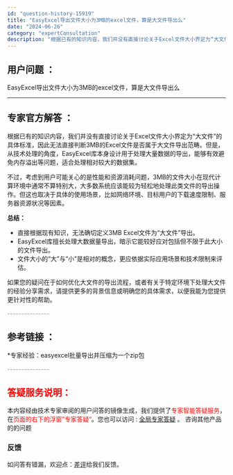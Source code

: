 ```yaml
---
id: "question-history-15919"
title: "EasyExcel导出文件大小为3MB的excel文件，算是大文件导出么"
date: "2024-06-26"
category: "expertConsultation"
description: "根据已有的知识内容，我们并没有直接讨论关于Excel文件大小界定为“大文件”的具体标准，因此无法直接判断3MB的Excel文件是否属于大文件导出范畴。但是，从技术处理的角度，EasyExcel库本身设计用于处理大量数据的导出，能够有效避免内存溢出等问题，适合处理相对较大的数据集。不过，考虑到用户可能"
---
```


## 用户问题 ： 
 EasyExcel导出文件大小为3MB的excel文件，算是大文件导出么  

---------------
## 专家官方解答 ：

根据已有的知识内容，我们并没有直接讨论关于Excel文件大小界定为“大文件”的具体标准，因此无法直接判断3MB的Excel文件是否属于大文件导出范畴。但是，从技术处理的角度，EasyExcel库本身设计用于处理大量数据的导出，能够有效避免内存溢出等问题，适合处理相对较大的数据集。

不过，考虑到用户可能关心的是性能和资源消耗问题，3MB的文件大小在现代计算环境中通常不算特别大，大多数系统应该能较为轻松地处理此类文件的导出操作。但这也取决于具体的使用场景，比如网络环境、目标用户的下载速度限制、服务器资源状况等因素。

**总结：**
- 直接根据现有知识，无法确切定义3MB Excel文件为“大文件”导出。
- EasyExcel库擅长处理大数据量导出，暗示它能较好应对包括但不限于此大小的文件导出。
- 文件大小的“大”与“小”是相对的概念，更应依据实际应用场景和技术限制来评估。

如果您的疑问在于如何优化大文件的导出流程，或者有关于特定环境下处理大文件的经验分享需求，请提供更多的背景信息或明确您的具体需求，以便我能为您提供更针对性的帮助。


<font color="#949494">---------------</font> 


## 参考链接 ：

*专家经验：easyexcel批量导出并压缩为一个zip包 


 <font color="#949494">---------------</font> 
 


## <font color="#FF0000">答疑服务说明：</font> 

本内容经由技术专家审阅的用户问答的镜像生成，我们提供了<font color="#FF0000">专家智能答疑服务</font>，在<font color="#FF0000">页面的右下的浮窗”专家答疑“</font>。您也可以访问 : [全局专家答疑](https://answer.opensource.alibaba.com/docs/intro) 。 咨询其他产品的的问题

### 反馈
如问答有错漏，欢迎点：[差评](https://ai.nacos.io/user/feedbackByEnhancerGradePOJOID?enhancerGradePOJOId=15921)给我们反馈。
